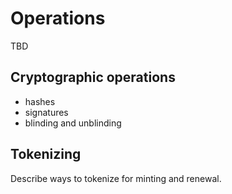 # Operations

TBD

## Cryptographic operations

- hashes
- signatures
- blinding and unblinding

## Tokenizing

Describe ways to tokenize for minting and renewal.
